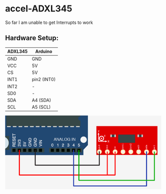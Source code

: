# accel-ADXL345 #

So far I am unable to get Interrupts to work


## Hardware Setup: ##

| ADXL345 | Arduino     |
| ------- | ----------- |
| GND     | GND         |
| VCC     | 5V          |
| CS      | 5V          |
| INT1    | pin2 (INT0) |
| INT2    | -           |
| SD0     | -           |
| SDA     | A4 (SDA)    |
| SCL     | A5 (SCL)    |


![Wiring Diagram](adxl345-arduino.png)